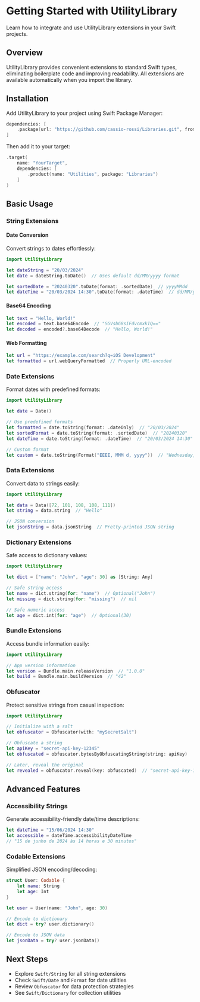 # Getting Started with UtilityLibrary

Learn how to integrate and use UtilityLibrary extensions in your Swift projects.

## Overview

UtilityLibrary provides convenient extensions to standard Swift types, eliminating boilerplate code and improving readability. All extensions are available automatically when you import the library.

## Installation

Add UtilityLibrary to your project using Swift Package Manager:

```swift
dependencies: [
    .package(url: "https://github.com/cassio-rossi/Libraries.git", from: "1.0.0")
]
```

Then add it to your target:

```swift
.target(
    name: "YourTarget",
    dependencies: [
        .product(name: "Utilities", package: "Libraries")
    ]
)
```

## Basic Usage

### String Extensions

#### Date Conversion

Convert strings to dates effortlessly:

```swift
import UtilityLibrary

let dateString = "20/03/2024"
let date = dateString.toDate()  // Uses default dd/MM/yyyy format

let sortedDate = "20240320".toDate(format: .sortedDate)  // yyyyMMdd
let dateTime = "20/03/2024 14:30".toDate(format: .dateTime)  // dd/MM/yyyy HH:mm
```

#### Base64 Encoding

```swift
let text = "Hello, World!"
let encoded = text.base64Encode  // "SGVsbG8sIFdvcmxkIQ=="
let decoded = encoded?.base64Decode  // "Hello, World!"
```

#### Web Formatting

```swift
let url = "https://example.com/search?q=iOS Development"
let formatted = url.webQueryFormatted  // Properly URL-encoded
```

### Date Extensions

Format dates with predefined formats:

```swift
import UtilityLibrary

let date = Date()

// Use predefined formats
let formatted = date.toString(format: .dateOnly)  // "20/03/2024"
let sortedFormat = date.toString(format: .sortedDate)  // "20240320"
let dateTime = date.toString(format: .dateTime)  // "20/03/2024 14:30"

// Custom format
let custom = date.toString(Format("EEEE, MMM d, yyyy"))  // "Wednesday, Mar 20, 2024"
```

### Data Extensions

Convert data to strings easily:

```swift
import UtilityLibrary

let data = Data([72, 101, 108, 108, 111])
let string = data.string  // "Hello"

// JSON conversion
let jsonString = data.jsonString  // Pretty-printed JSON string
```

### Dictionary Extensions

Safe access to dictionary values:

```swift
import UtilityLibrary

let dict = ["name": "John", "age": 30] as [String: Any]

// Safe string access
let name = dict.string(for: "name")  // Optional("John")
let missing = dict.string(for: "missing")  // nil

// Safe numeric access
let age = dict.int(for: "age")  // Optional(30)
```

### Bundle Extensions

Access bundle information easily:

```swift
import UtilityLibrary

// App version information
let version = Bundle.main.releaseVersion  // "1.0.0"
let build = Bundle.main.buildVersion  // "42"
```

### Obfuscator

Protect sensitive strings from casual inspection:

```swift
import UtilityLibrary

// Initialize with a salt
let obfuscator = Obfuscator(with: "mySecretSalt")

// Obfuscate a string
let apiKey = "secret-api-key-12345"
let obfuscated = obfuscator.bytesByObfuscatingString(string: apiKey)

// Later, reveal the original
let revealed = obfuscator.reveal(key: obfuscated)  // "secret-api-key-12345"
```

## Advanced Features

### Accessibility Strings

Generate accessibility-friendly date/time descriptions:

```swift
let dateTime = "15/06/2024 14:30"
let accessible = dateTime.accessibilityDateTime
// "15 de junho de 2024 às 14 horas e 30 minutos"
```

### Codable Extensions

Simplified JSON encoding/decoding:

```swift
struct User: Codable {
    let name: String
    let age: Int
}

let user = User(name: "John", age: 30)

// Encode to dictionary
let dict = try? user.dictionary()

// Encode to JSON data
let jsonData = try? user.jsonData()
```

## Next Steps

- Explore ``Swift/String`` for all string extensions
- Check ``Swift/Date`` and ``Format`` for date utilities
- Review ``Obfuscator`` for data protection strategies
- See ``Swift/Dictionary`` for collection utilities
